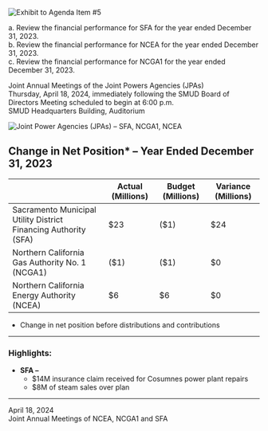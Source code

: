 <!-- Page 1 -->
![Exhibit to Agenda Item #5](https://via.placeholder.com/1365x768.png?text=Exhibit+to+Agenda+Item+%235)

a. Review the financial performance for SFA for the year ended December 31, 2023.  
b. Review the financial performance for NCEA for the year ended December 31, 2023.  
c. Review the financial performance for NCGA1 for the year ended December 31, 2023.  

Joint Annual Meetings of the Joint Powers Agencies (JPAs)  
Thursday, April 18, 2024, immediately following the SMUD Board of Directors Meeting scheduled to begin at 6:00 p.m.  
SMUD Headquarters Building, Auditorium  
<!-- Page 2 -->
![Joint Power Agencies (JPAs) – SFA, NCGA1, NCEA](https://via.placeholder.com/1365x768.png?text=Joint+Power+Agencies+%28JPAs%29+%E2%80%93+SFA%2C+NCGA1%2C+NCEA)

## Change in Net Position* – Year Ended December 31, 2023

|                                   | Actual (Millions) | Budget (Millions) | Variance (Millions) |
|-----------------------------------|-------------------|-------------------|---------------------|
| Sacramento Municipal Utility District Financing Authority (SFA) | $23               | ($1)              | $24                 |
| Northern California Gas Authority No. 1 (NCGA1) | ($1)              | ($1)              | $0                  |
| Northern California Energy Authority (NCEA) | $6                | $6                | $0                  |

* Change in net position before distributions and contributions

---

### Highlights:
- **SFA –**
  - $14M insurance claim received for Cosumnes power plant repairs
  - $8M of steam sales over plan

---

April 18, 2024  
Joint Annual Meetings of NCEA, NCGA1 and SFA
